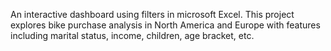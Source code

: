 An interactive dashboard using filters in microsoft Excel. This project explores bike purchase analysis in North America and Europe with features including marital status, income, children, age bracket, etc. 
